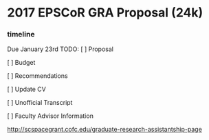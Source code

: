 # 2017 EPSCoR GRA Proposal (24k)

### timeline
Due January 23rd
TODO:
[ ] Proposal

[ ] Budget

[ ] Recommendations

[ ] Update CV

[ ] Unofficial Transcript

[ ] Faculty Advisor Information

http://scspacegrant.cofc.edu/graduate-research-assistantship-page